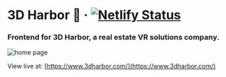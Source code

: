 
# 3D Harbor  :ship: &middot; [![Netlify Status](https://api.netlify.com/api/v1/badges/1f58c91d-2ed5-4b01-9ec5-af56f3ce7d2a/deploy-status)](https://app.netlify.com/sites/jovial-hermann-685dc9/deploys)

### Frontend for 3D Harbor, a real estate VR solutions company.

![home page](https://i.imgur.com/v3ySIZI.png)

View live at: [https://www.3dharbor.com/](https://www.3dharbor.com/)
